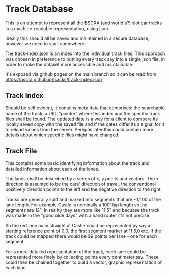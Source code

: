 # Track Database

This is an attempt to represent all the BSCRA (and world's?) slot car tracks in a machine-readable representation, using json.

Ideally this should all be saved and maintained in a secure database, however we need to start somewhere.

The track-index.json is an index into the individual track files. This approach was chosen in preference to putting every track say into a single json file, in order to make the dataset more accessible and maintainable.

It's exposed via github pages on the main branch so it can be read from https://bscra.github.io/tracks/track-index.json

## Track Index

Should be self evident, it contains meta data that comprises: the searchable name of the track, a URL "pointer" where this index and the specific track files shall be found. The updated date is a way for a client to compare its locally saved copy with the saved file and if the dates differ its a signal for it to reload values from the server. Perhpas later this could contain more details about which specific files might have changed.

## Track File

This contains some basic identifying information about the track and detailed information about each of the lanes. 

The lanes shall be described by a series of x, y points and vectors. The x direction is assumed to be the cars' direction of travel, the conventional positive y direction points to the left and the negative direction to the right.

Tracks are generally split and marked into segments that are ~1/100 of the lane length. For example Castle is nominally a 100' lap length so the segments are 12". In reality they are more like 11.5" and becuase the track was made in the "good olde days" with a hand router it's not precise.

So the red lane main straight at Castle could be represented by say a starting reference point of 0,0, the first segment marker at 11.5,0 etc. If the track could be mapped there would be 99 points per lane - one for each segment.

For a more detailed representation of the track, each lane could be represented more finely by collecting points every centimeter say. These could then be chained together to build a vector, graphic representation of each lane.

